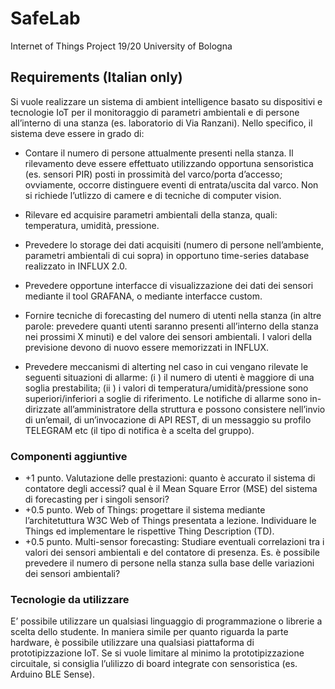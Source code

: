 # SafeLab
Internet of Things Project 19/20 University of Bologna


## Requirements (Italian only)

Si vuole realizzare un sistema di ambient intelligence basato su dispositivi e tecnologie IoT per il monitoraggio di parametri ambientali e di persone all’interno di una stanza (es. laboratorio di Via Ranzani). Nello specifico, il sistema deve essere in grado di:

* Contare il numero di persone attualmente presenti nella stanza. Il rilevamento deve essere effettuato utilizzando opportuna sensoristica (es. sensori PIR) posti in prossimità del varco/porta d’accesso; ovviamente, occorre distinguere eventi di entrata/uscita dal varco. Non si richiede l’utlizzo di camere e di tecniche di computer vision.

* Rilevare ed acquisire parametri ambientali della stanza, quali: temperatura, umidità, pressione.

* Prevedere lo storage dei dati acquisiti (numero di persone nell’ambiente, parametri ambientali di cui sopra) in opportuno time-series database realizzato in INFLUX 2.0.

* Prevedere opportune interfacce di visualizzazione dei dati dei sensori mediante il tool GRAFANA, o mediante interfacce custom.

* Fornire tecniche di forecasting del numero di utenti nella stanza (in altre parole: prevedere quanti utenti saranno presenti all’interno della stanza nei prossimi X minuti) e del valore dei sensori ambientali. I valori della previsione devono di nuovo essere memorizzati in INFLUX.

* Prevedere meccanismi di alterting nel caso in cui vengano rilevate le seguenti situazioni di allarme: (i ) il numero di utenti è maggiore di una soglia prestabilita; (ii ) i valori di temperatura/umidità/pressione sono superiori/inferiori a soglie di riferimento. Le notifiche di allarme sono in- dirizzate all’amministratore della struttura e possono consistere nell’invio di un’email, di un’invocazione di API REST, di un messaggio su profilo TELEGRAM etc (il tipo di notifica è a scelta del gruppo).

### Componenti aggiuntive
* +1 punto. Valutazione delle prestazioni: quanto è accurato il sistema di contatore degli accessi? qual è il Mean Square Error (MSE) del sistema di forecasting per i singoli sensori?
* +0.5 punto. Web of Things: progettare il sistema mediante l’architetuttura W3C Web of Things presentata a lezione. Individuare le Things ed implementare le rispettive Thing Description (TD).
* +0.5 punto. Multi-sensor forecasting: Studiare eventuali correlazioni tra i valori dei sensori ambientali e del contatore di presenza. Es. è possibile prevedere il numero di persone nella stanza sulla base delle variazioni dei sensori ambientali?

### Tecnologie da utilizzare
E’ possibile utilizzare un qualsiasi linguaggio di programmazione o librerie a scelta dello studente. In maniera simile per quanto riguarda la parte hardware, è possibile utilizzare una qualsiasi piattaforma di prototipizzazione IoT. Se si vuole limitare al minimo la prototipizzazione circuitale, si consiglia l’ulilizzo di board integrate con sensoristica (es. Arduino BLE Sense).
